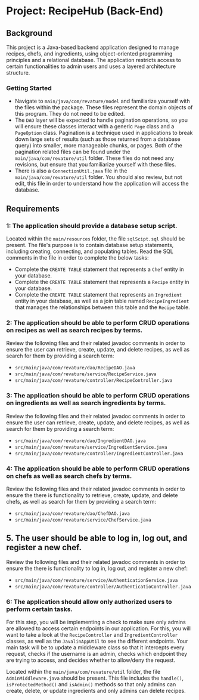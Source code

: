 # Project: RecipeHub (Back-End)

## Background
This project is a Java-based backend application designed to manage recipes, chefs, and ingredients, using object-oriented programming principles and a relational database. The application restricts access to certain functionalities to admin users and uses a layered architecture structure.

### Getting Started
- Navigate to `main/java/com/revature/model` and familiarize yourself with the files within the package. These files represent the domain objects of this program. They do not need to be edited.
- The `DAO` layer will be expected to handle pagination operations, so you will ensure these classes interact with a generic `Page` class and a `PageOption` class. Pagination is a technique used in applications to break down large sets of results (such as those returned from a database query) into smaller, more manageable chunks, or pages. Both of the pagination related files can be found under the `main/java/com/revature/util` folder. These files do not need any revisions, but ensure that you familiarize yourself with these files.
- There is also a `ConnectionUtil.java` file in the `main/java/com/revature/util` folder. You should also review, but not edit, this file in order to understand how the application will access the database.

## Requirements

### 1: The application should provide a database setup script.
Located within the `main/resources` folder, the file `sqlScipt.sql` should be present. The file's purpose is to contain database setup statements, including creating, connecting, and populating tables. Read the SQL comments in the file in order to complete the below tasks:
- Complete the `CREATE TABLE` statement that represents a `Chef` entity in your database.
- Complete the `CREATE TABLE` statement that represents a `Recipe` entity in your database.
- Complete the `CREATE TABLE` statement that represents an `Ingredient` entity in your database, as well as a join table named `RecipeIngredient` that manages the relationships between this table and the `Recipe` table.

### 2: The application should be able to perform CRUD operations on recipes as well as search recipes by terms.
Review the following files and their related javadoc comments in order to ensure the user can retrieve, create, update, and delete recipes, as well as search for them by providing a search term:
- `src/main/java/com/revature/dao/RecipeDAO.java`
- `src/main/java/com/revature/service/RecipeService.java`
- `src/main/java/com/revature/controller/RecipeController.java`

### 3: The application should be able to perform CRUD operations on ingredients as well as search ingredients by terms.
Review the following files and their related javadoc comments in order to ensure the user can retrieve, create, update, and delete recipes, as well as search for them by providing a search term:
- `src/main/java/com/revature/dao/IngredientDAO.java`
- `src/main/java/com/revature/service/IngredientService.java`
- `src/main/java/com/revature/controller/IngredientController.java`

### 4: The application should be able to perform CRUD operations on chefs as well as search chefs by terms.
Review the following files and their related javadoc comments in order to ensure the there is functionality to retrieve, create, update, and delete chefs, as well as search for them by providing a search term:
- `src/main/java/com/revature/dao/ChefDAO.java`
- `src/main/java/com/revature/service/ChefService.java`

## 5. The user should be able to log in, log out, and register a new chef.
Review the following files and their related javadoc comments in order to ensure the there is functionality to log in, log out, and register a new chef:
- `src/main/java/com/revature/service/AuthenticationService.java`
- `src/main/java/com/revature/controller/AuthenticatioController.java`

### 6: The application should allow only authorized users to perform certain tasks.
For this step, you will be implementing a check to make sure only admins are allowed to access certain endpoints in our application. For this, you will want to take a look at the `RecipeController` and `IngredientController` classes, as well as the `JavalinAppUtil` to see the different endpoints. Your main task will be to update a middleware class so that it intercepts every request, checks if the username is an admin, checks which endpoint they are trying to access, and decides whether to allow/deny the request.

Located within the `main/java/com/revature/util` folder, the file `AdminMiddleware.java` should be present. This file includes the `handle()`, `isProtectedMethod()` and `isAdmin()` methods so that only admins can create, delete, or update ingredients and only admins can delete recipes.



